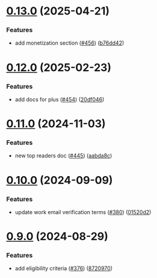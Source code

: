 # [0.13.0](https://github.com/dailydotdev/docs/compare/v0.12.0...v0.13.0) (2025-04-21)

### Features

- add monetization section ([#456](https://github.com/dailydotdev/docs/issues/456))
  ([b76dd42](https://github.com/dailydotdev/docs/commit/b76dd42d9a5f3bbf6f48736371d81b1a279ebd32))

# [0.12.0](https://github.com/dailydotdev/docs/compare/v0.11.0...v0.12.0) (2025-02-23)

### Features

- add docs for plus ([#454](https://github.com/dailydotdev/docs/issues/454))
  ([20df046](https://github.com/dailydotdev/docs/commit/20df046cae314c80b7d34d3b15aad15023c20755))

# [0.11.0](https://github.com/dailydotdev/docs/compare/v0.10.0...v0.11.0) (2024-11-03)

### Features

- new top readers doc ([#445](https://github.com/dailydotdev/docs/issues/445))
  ([aabda8c](https://github.com/dailydotdev/docs/commit/aabda8cd92fe5ec8c29dd2536dd59a74cf801337))

# [0.10.0](https://github.com/dailydotdev/docs/compare/v0.9.0...v0.10.0) (2024-09-09)

### Features

- update work email verification terms ([#380](https://github.com/dailydotdev/docs/issues/380))
  ([01520d2](https://github.com/dailydotdev/docs/commit/01520d22a7608200adc3d086bbd4357482f3452b))

# [0.9.0](https://github.com/dailydotdev/docs/compare/v0.8.0...v0.9.0) (2024-08-29)

### Features

- add eligibility criteria ([#376](https://github.com/dailydotdev/docs/issues/376))
  ([8720970](https://github.com/dailydotdev/docs/commit/872097004a63d76ec5929340a4bf13115b89b563))
